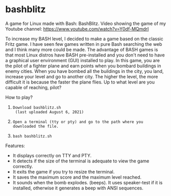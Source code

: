 # bashblitz
A game for Linux made with Bash: BashBlitz.
Video showing the game of my Youtube channel: https://www.youtube.com/watch?v=Y0df-MQmdrI

To increase my BASH level, I decided to make a game based on the classic Fritz game. I have seen few games written in pure Bash searching the web and I think many more could be made. The advantage of BASH games is that most Linux distros have BASH pre-installed and you don't need to have a graphical user environment (GUI) installed to play.
In this game, you are the pilot of a fighter plane and earn points when you bombard buildings in enemy cities. When you have bombed all the buildings in the city, you land, increase your level and go to another city.
The higher the level, the more difficult it is because the faster the plane flies. Up to what level are you capable of reaching, pilot?

How to play?

1.     Download bashblitz.sh
        (last uploaded August 6, 2021)
3.     Open a terminal (tty or pty) and go to the path where you downloaded the file.
4.     bash bashblitz.sh

Features:
- It displays correctly on TTY and PTY.
- It detects if the size of the terminal is adequate to view the game correctly.
- It exits the game if you try to resize the terminal.
- It saves the maximum score and the maximum level reached.
- It sounds when the bomb explodes. (beeps). It uses speaker-test if it is installed, otherwise it generates a beep with ANSI sequences.
